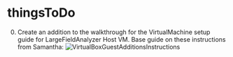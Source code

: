 # thingsToDo

0. Create an addition to the walkthrough for the VirtualMachine setup guide for LargeFieldAnalyzer Host VM. Base guide on these instructions from Samantha: 
![VirtualBoxGuestAdditionsInstructions](https://github.com/noryev/thingsToDo/assets/30084404/603d710d-b6d1-453c-b1b6-2e3b323a3b28)
